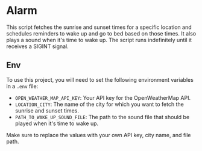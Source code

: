 # Alarm

This script fetches the sunrise and sunset times for a specific location and schedules reminders to wake up and go to bed based on those times. It also plays a sound when it's time to wake up. The script runs indefinitely until it receives a SIGINT signal.

## Env
To use this project, you will need to set the following environment variables in a `.env` file:

- `OPEN_WEATHER_MAP_API_KEY`: Your API key for the OpenWeatherMap API.
- `LOCATION_CITY`: The name of the city for which you want to fetch the sunrise and sunset times.
- `PATH_TO_WAKE_UP_SOUND_FILE`: The path to the sound file that should be played when it's time to wake up.

Make sure to replace the values with your own API key, city name, and file path.

